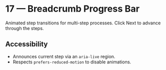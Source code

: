 # 17 — Breadcrumb Progress Bar
Animated step transitions for multi-step processes.
Click Next to advance through the steps.
## Accessibility
- Announces current step via an `aria-live` region.
- Respects `prefers-reduced-motion` to disable animations.
